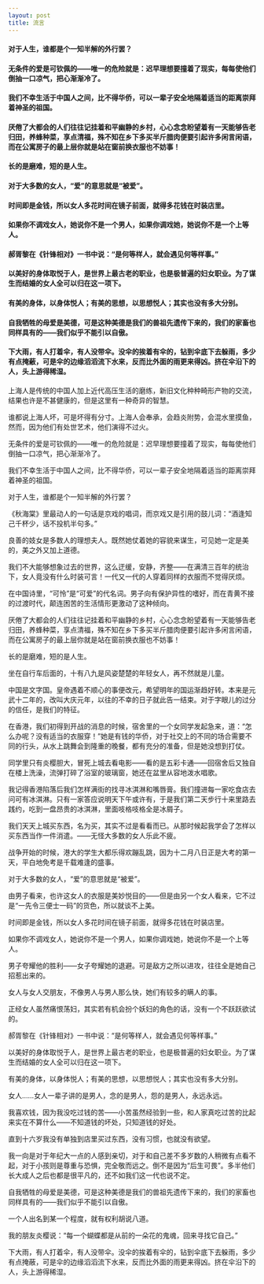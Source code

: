 ```yaml
---
layout: post
title: 流言
--- 
```

#### 对于人生，谁都是个一知半解的外行罢？
#### 无条件的爱是可钦佩的——唯一的危险就是：迟早理想要撞着了现实，每每使他们倒抽一口凉气，把心渐渐冷了。
#### 我们不幸生活于中国人之间，比不得华侨，可以一辈子安全地隔着适当的距离崇拜着神圣的祖国。
#### 厌倦了大都会的人们往往记挂着和平幽静的乡村，心心念念盼望着有一天能够告老归田，养蜂种菜，享点清福，殊不知在乡下多买半斤腊肉便要引起许多闲言闲语，而在公寓房子的最上层你就是站在窗前换衣服也不妨事！
#### 长的是磨难，短的是人生。
#### 对于大多数的女人，“爱”的意思就是“被爱”。
#### 时间即是金钱，所以女人多花时间在镜子前面，就得多花钱在时装店里。
#### 如果你不调戏女人，她说你不是一个男人，如果你调戏她，她说你不是一个上等人。
#### 郝胥黎在《针锋相对》一书中说：“是何等样人，就会遇见何等样事。”
#### 以美好的身体取悦于人，是世界上最古老的职业，也是极普遍的妇女职业。为了谋生而结婚的女人全可以归在这一项下。
#### 有美的身体，以身体悦人；有美的思想，以思想悦人；其实也没有多大分别。
#### 自我牺牲的母爱是美德，可是这种美德是我们的兽祖先遗传下来的，我们的家畜也同样具有的——我们似乎不能引以自傲。
#### 下大雨，有人打着伞，有人没带伞。没伞的挨着有伞的，钻到伞底下去躲雨，多少有点掩蔽，可是伞的边缘滔滔流下水来，反而比外面的雨更来得凶。挤在伞沿下的人，头上游得稀湿。
<!-- more -->
上海人是传统的中国人加上近代高压生活的磨练，新旧文化种种畸形产物的交流，结果也许是不甚健康的，但是这里有一种奇异的智慧。

谁都说上海人坏，可是坏得有分寸。上海人会奉承，会趋炎附势，会混水里摸鱼，然而，因为他们有处世艺术，他们演得不过火。

无条件的爱是可钦佩的——唯一的危险就是：迟早理想要撞着了现实，每每使他们倒抽一口凉气，把心渐渐冷了。

我们不幸生活于中国人之间，比不得华侨，可以一辈子安全地隔着适当的距离崇拜着神圣的祖国。

对于人生，谁都是个一知半解的外行罢？

《秋海棠》里最动人的一句话是京戏的唱词，而京戏又是引用的鼓儿词：“酒逢知己千杯少，话不投机半句多。”

良善的妓女是多数人的理想夫人。既然她仗着她的容貌来谋生，可见她一定是美的，美之外又加上道德。

我们不大能够想象过去的世界，这么迂缓，安静，齐整——在满清三百年的统治下，女人竟没有什么时装可言！一代又一代的人穿着同样的衣服而不觉得厌烦。

在中国诗里，“可怜”是“可爱”的代名词。男子向有保护异性的嗜好，而在青黄不接的过渡时代，颠连困苦的生活情形更激动了这种倾向。

厌倦了大都会的人们往往记挂着和平幽静的乡村，心心念念盼望着有一天能够告老归田，养蜂种菜，享点清福，殊不知在乡下多买半斤腊肉便要引起许多闲言闲语，而在公寓房子的最上层你就是站在窗前换衣服也不妨事！

长的是磨难，短的是人生。

坐在自行车后面的，十有八九是风姿楚楚的年轻女人，再不然就是儿童。

中国是文字国。皇帝遇着不顺心的事便改元，希望明年的国运渐趋好转。本来是元武十二年的，改叫大庆元年，以往的不幸的日子就此告一结束。对于字眼儿的过分的信任，是我们的特征。

在香港，我们初得到开战的消息的时候，宿舍里的一个女同学发起急来，道：“怎么办呢？没有适当的衣服穿！”她是有钱的华侨，对于社交上的不同的场合需要不同的行头，从水上跳舞会到隆重的晚餐，都有充分的准备，但是她没想到打仗。

同学里只有炎樱胆大，冒死上城去看电影——看的是五彩卡通——回宿舍后又独自在楼上洗澡，流弹打碎了浴室的玻璃窗，她还在盆里从容地泼水唱歌。

我记得香港陷落后我们怎样满街的找寻冰淇淋和嘴唇膏。我们撞进每一家吃食店去问可有冰淇淋。只有一家答应说明天下午或许有，于是我们第二天步行十来里路去践约，吃到一盘昂贵的冰淇淋，里面吱格吱格全是冰屑子。

我们天天上城买东西，名为买，其实不过是看看而已。从那时候起我学会了怎样以买东西当作一件消遣。——无怪大多数的女人乐此不疲。

战争开始的时候，港大的学生大都乐得欢蹦乱跳，因为十二月八日正是大考的第一天，平白地免考是千载难逢的盛事。

对于大多数的女人，“爱”的意思就是“被爱”。

由男子看来，也许这女人的衣服是美妙悦目的——但是由另一个女人看来，它不过是“一先令三便士一码”的货色，所以就谈不上美。

时间即是金钱，所以女人多花时间在镜子前面，就得多花钱在时装店里。

如果你不调戏女人，她说你不是一个男人，如果你调戏她，她说你不是一个上等人。

男子夸耀他的胜利——女子夸耀她的退避。可是敌方之所以进攻，往往全是她自己招惹出来的。

女人与女人交朋友，不像男人与男人那么快，她们有较多的瞒人的事。

正经女人虽然痛恨荡妇，其实若有机会扮个妖妇的角色的话，没有一个不跃跃欲试的。

郝胥黎在《针锋相对》一书中说：“是何等样人，就会遇见何等样事。”

以美好的身体取悦于人，是世界上最古老的职业，也是极普遍的妇女职业。为了谋生而结婚的女人全可以归在这一项下。

有美的身体，以身体悦人；有美的思想，以思想悦人；其实也没有多大分别。

女人……女人一辈子讲的是男人，念的是男人，怨的是男人，永远永远。

我喜欢钱，因为我没吃过钱的苦——小苦虽然经验到一些，和人家真吃过苦的比起来实在不算什么——不知道钱的坏处，只知道钱的好处。

直到十六岁我没有单独到店里买过东西，没有习惯，也就没有欲望。

我一向是对于年纪大一点的人感到亲切，对于和自己差不多岁数的人稍微有点看不起，对于小孩则是尊重与恐惧，完全敬而远之。倒不是因为“后生可畏”。多半他们长大成人之后也都是很平凡的，还不如我们这一代也说不定。

自我牺牲的母爱是美德，可是这种美德是我们的兽祖先遗传下来的，我们的家畜也同样具有的——我们似乎不能引以自傲。

一个人出名到某一个程度，就有权利胡说八道。

我的朋友炎樱说：“每一个蝴蝶都是从前的一朵花的鬼魂，回来寻找它自己。”

下大雨，有人打着伞，有人没带伞。没伞的挨着有伞的，钻到伞底下去躲雨，多少有点掩蔽，可是伞的边缘滔滔流下水来，反而比外面的雨更来得凶。挤在伞沿下的人，头上游得稀湿。
